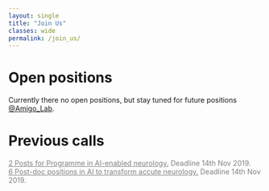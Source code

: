 ```yaml
---
layout: single
title: "Join Us"
classes: wide
permalink: /join_us/
---
```

# Open positions

Currently there no open positions, but stay tuned for future positions [@Amigo_Lab](https://twitter.com/amigo_lab).

# Previous calls
<div style="color:gray">  

<a href="https://t.co/wE7pCk54H9?amp=1" style="color:gray">2 Posts for Programme in AI-enabled neurology.</a>  Deadline 14th Nov 2019.
<br>
<a href="https://t.co/SDNcQJRJEy?amp=1" style="color:gray">6 Post-doc positions in AI to transform accute neurology.</a>  Deadline 14th Nov 2019.

</div>
